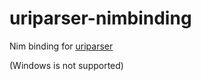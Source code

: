 # uriparser-nimbinding
Nim binding for [uriparser](https://uriparser.github.io/)

(Windows is not supported)